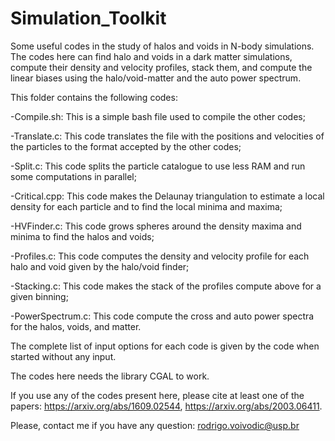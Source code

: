 # Simulation_Toolkit

Some useful codes in the study of halos and voids in N-body simulations. The codes here can find halo and voids in a dark matter simulations, compute their density and velocity profiles, stack them, and compute the linear biases using the halo/void-matter and the auto power spectrum.

This folder contains the following codes:

-Compile.sh: This is a simple bash file used to compile the other codes;

-Translate.c: This code translates the file with the positions and velocities of the particles to the format accepted by the other codes;

-Split.c: This code splits the particle catalogue to use less RAM and run some computations in parallel;

-Critical.cpp: This code makes the Delaunay triangulation to estimate a local density for each particle and to find the local minima and maxima;

-HVFinder.c: This code grows spheres around the density maxima and minima to find the halos and voids;

-Profiles.c: This code computes the density and velocity profile for each halo and void given by the halo/void finder;

-Stacking.c: This code makes the stack of the profiles compute above for a given binning;

-PowerSpectrum.c: This code compute the cross and auto power spectra for the halos, voids, and matter.

The complete list of input options for each code is given by the code when started without any input.

The codes here needs the library CGAL to work.

If you use any of the codes present here, please cite at least one of the papers: https://arxiv.org/abs/1609.02544, https://arxiv.org/abs/2003.06411.

Please, contact me if you have any question: rodrigo.voivodic@usp.br
